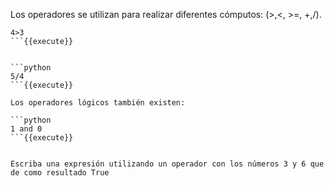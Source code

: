 

Los operadores se utilizan para realizar diferentes cómputos: (>,<, >=, +,/).


```python>
4>3
```{{execute}}


```python
5/4
```{{execute}}

Los operadores lógicos también existen:

```python
1 and 0
```{{execute}}


Escriba una expresión utilizando un operador con los números 3 y 6 que de como resultado True

